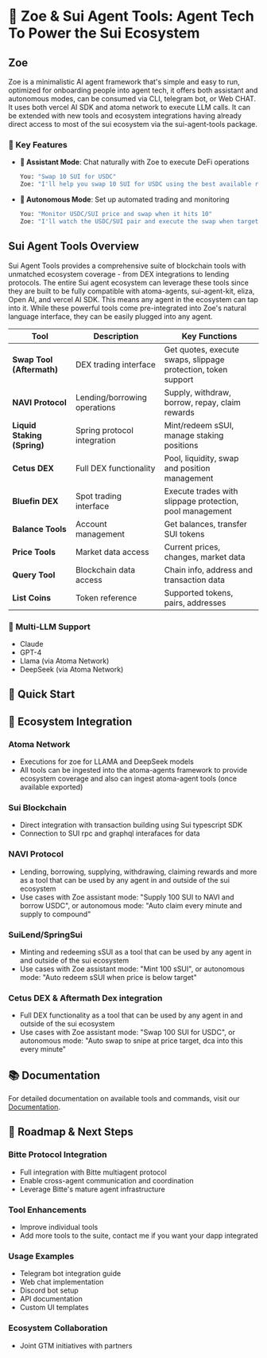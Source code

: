 # 🤖 Zoe & Sui Agent Tools: Agent Tech To Power the Sui Ecosystem


## Zoe 
Zoe is a minimalistic AI agent framework that's simple and easy to run, optimized for onboarding people into agent tech, it offers both assistant and autonomous modes, can be consumed via CLI, telegram bot, or Web CHAT. It uses both vercel AI SDK and atoma network to execute LLM calls. It can be extended with new tools and ecosystem integrations having already direct access to most of the sui ecosystem via the sui-agent-tools package.

### 🌟 Key Features

- **💬 Assistant Mode**: Chat naturally with Zoe to execute DeFi operations
  ```bash
  You: "Swap 10 SUI for USDC"
  Zoe: "I'll help you swap 10 SUI for USDC using the best available rate..."
  ```
- **🤖 Autonomous Mode**: Set up automated trading and monitoring
  ```bash
  You: "Monitor USDC/SUI price and swap when it hits 10"
  Zoe: "I'll watch the USDC/SUI pair and execute the swap when target is reached..."
  ```




## Sui Agent Tools Overview
Sui Agent Tools provides a comprehensive suite of blockchain tools with unmatched ecosystem coverage - from DEX integrations to lending protocols. The entire Sui agent ecosystem can leverage these tools since they are built to be fully compatible with atoma-agents, sui-agent-kit, eliza, Open AI, and vercel AI SDK. This means any agent in the ecosystem can tap into it. While these powerful tools come pre-integrated into Zoe's natural language interface, they can be easily plugged into any agent.


| Tool | Description | Key Functions |
|------|-------------|---------------|
| **Swap Tool (Aftermath)** | DEX trading interface | Get quotes, execute swaps, slippage protection, token support |
| **NAVI Protocol** | Lending/borrowing operations | Supply, withdraw, borrow, repay, claim rewards |
| **Liquid Staking (Spring)** | Spring protocol integration | Mint/redeem sSUI, manage staking positions |
| **Cetus DEX** | Full DEX functionality | Pool, liquidity, swap and position management |
| **Bluefin DEX** | Spot trading interface | Execute trades with slippage protection, pool management |
| **Balance Tools** | Account management | Get balances, transfer SUI tokens |
| **Price Tools** | Market data access | Current prices, changes, market data |
| **Query Tool** | Blockchain data access | Chain info, address and transaction data |
| **List Coins** | Token reference | Supported tokens, pairs, addresses |


### 🧠 Multi-LLM Support
- Claude
- GPT-4
- Llama (via Atoma Network)
- DeepSeek (via Atoma Network)

## 🚀 Quick Start


## 🤝 Ecosystem Integration

### Atoma Network
- Executions for zoe for LLAMA and DeepSeek models
- All tools can be ingested into the atoma-agents framework to provide ecosystem coverage and also can ingest atoma-agent tools (once available exported)

### Sui Blockchain
- Direct integration with transaction building using Sui typescript SDK
- Connection to SUI rpc and graphql interafaces for data

### NAVI Protocol
- Lending, borrowing, supplying, withdrawing, claiming rewards and more as a tool that can be used by any agent in and outside of the sui ecosystem
- Use cases with Zoe assistant mode: "Supply 100 SUI to NAVI and borrow USDC", or autonomous mode: "Auto claim every minute and supply to compound"

### SuiLend/SpringSui
- Minting and redeeming sSUI as a tool that can be used by any agent in and outside of the sui ecosystem
- Use cases with Zoe assistant mode: "Mint 100 sSUI", or autonomous mode: "Auto redeem sSUI when price is below target"

### Cetus DEX & Aftermath Dex integration
- Full DEX functionality as a tool that can be used by any agent in and outside of the sui ecosystem
- Use cases with Zoe assistant mode: "Swap 100 SUI for USDC", or autonomous mode: "Auto swap to snipe at price target, dca into this every minute"


## 📚 Documentation

For detailed documentation on available tools and commands, visit our [Documentation](docs/README.md).

## 🔮 Roadmap & Next Steps

### Bitte Protocol Integration
- Full integration with Bitte multiagent protocol
- Enable cross-agent communication and coordination
- Leverage Bitte's mature agent infrastructure

### Tool Enhancements
- Improve individual tools
- Add more tools to the suite, contact me if you want your dapp integrated

### Usage Examples
- Telegram bot integration guide
- Web chat implementation
- Discord bot setup
- API documentation
- Custom UI templates

### Ecosystem Collaboration
- Joint GTM initiatives with partners
